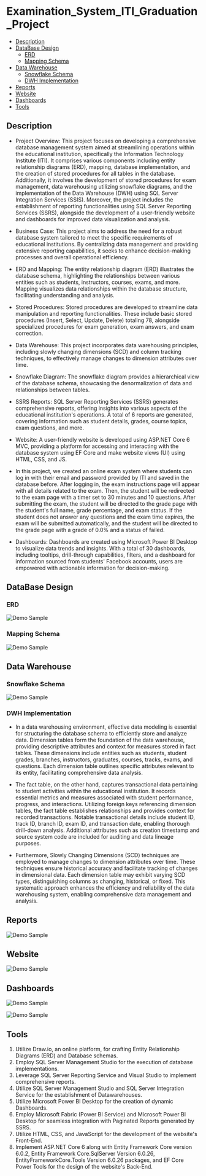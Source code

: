 # Examination_System_ITI_Graduation_Project


- [Description](#description)
- [DataBase Design](#DataBase-Design)
    - [ERD](#ERD)
    - [Mapping Schema](#Mapping-Schema)
- [Data Warehouse](#Data-Warehouse)
    - [Snowflake Schema](#Snowflake-Schema)
    - [DWH Implementation](#DWH-Implementation)
- [Reports](#Reports)
- [Website](#Website)
- [Dashboards](#Dashboards)
- [Tools](#Tools)


## Description

- Project Overview:
This project focuses on developing a comprehensive database management system aimed at streamlining operations within the educational institution, specifically the Information Technology Institute (ITI). It comprises various components including entity relationship diagrams (ERD), mapping, database implementation, and the creation of stored procedures for all tables in the database. Additionally, it involves the development of stored procedures for exam management, data warehousing utilizing snowflake diagrams, and the implementation of the Data Warehouse (DWH) using SQL Server Integration Services (SSIS). Moreover, the project includes the establishment of reporting functionalities using SQL Server Reporting Services (SSRS), alongside the development of a user-friendly website and dashboards for improved data visualization and analysis.

- Business Case:
This project aims to address the need for a robust database system tailored to meet the specific requirements of educational institutions. By centralizing data management and providing extensive reporting capabilities, it seeks to enhance decision-making processes and overall operational efficiency.

- ERD and Mapping:
The entity relationship diagram (ERD) illustrates the database schema, highlighting the relationships between various entities such as students, instructors, courses, exams, and more. Mapping visualizes data relationships within the database structure, facilitating understanding and analysis.

- Stored Procedures:
Stored procedures are developed to streamline data manipulation and reporting functionalities. These include basic stored procedures (Insert, Select, Update, Delete) totaling 78, alongside specialized procedures for exam generation, exam answers, and exam correction.

- Data Warehouse:
This project incorporates data warehousing principles, including slowly changing dimensions (SCD) and column tracking techniques, to effectively manage changes to dimension attributes over time.

- Snowflake Diagram:
The snowflake diagram provides a hierarchical view of the database schema, showcasing the denormalization of data and relationships between tables.

- SSRS Reports:
SQL Server Reporting Services (SSRS) generates comprehensive reports, offering insights into various aspects of the educational institution's operations. A total of 6 reports are generated, covering information such as student details, grades, course topics, exam questions, and more.

- Website:
A user-friendly website is developed using ASP.NET Core 6 MVC, providing a platform for accessing and interacting with the database system using EF Core and make website views (UI) using HTML, CSS, and JS.
- In this project, we created an online exam system where students can log in with their email and password provided by ITI and saved in the database before. After logging in, the exam instructions page will appear with all details related to the exam. Then, the student will be redirected to the exam  page with a timer set to 30 minutes and 10 questions. After submitting the exam, the student will be directed to the grade page with the student's full name, grade percentage, and exam status. If the 
student does not answer any questions and the exam time expires, the exam will be submitted  automatically, and the student will be directed to the grade page with a grade of 0.0% and a status of failed.

- Dashboards:
Dashboards are created using Microsoft Power BI Desktop to visualize data trends and insights. With a total of 30 dashboards, including tooltips, drill-through capabilities, filters, and a dashboard for information sourced from students' Facebook accounts, users are empowered with actionable information for decision-making.


## DataBase Design

### ERD
![Demo Sample](https://github.com/Sandra-Essa/Examination_System_ITI_Graduation_Project/blob/main/Media/ERD.png)

### Mapping Schema
![Demo Sample](https://github.com/Sandra-Essa/Examination_System_ITI_Graduation_Project/blob/main/Media/MappingDB.png)


## Data Warehouse

### Snowflake Schema
![Demo Sample](https://github.com/Sandra-Essa/Examination_System_ITI_Graduation_Project/blob/main/Media/Snowflake.png)

### DWH Implementation

- In a data warehousing environment, effective data modeling is essential for structuring the database schema to efficiently store and analyze data. Dimension tables form the foundation of the data warehouse, providing descriptive attributes and context for measures stored in fact tables. These dimensions include entities such as students, student grades, branches, instructors, graduates, courses, tracks, exams, and questions. Each dimension table outlines specific attributes relevant to its entity, facilitating comprehensive data analysis.

- The fact table, on the other hand, captures transactional data pertaining to student activities within the educational institution. It records essential metrics and measures associated with student performance, progress, and interactions. Utilizing foreign keys referencing dimension tables, the fact table establishes relationships and provides context for recorded transactions. Notable transactional details include student ID, track ID, branch ID, exam ID, and transaction date, enabling thorough drill-down analysis. Additional attributes such as creation timestamp and source system code are included for auditing and data lineage purposes.

- Furthermore, Slowly Changing Dimensions (SCD) techniques are employed to manage changes to dimension attributes over time. These techniques ensure historical accuracy and facilitate tracking of changes in dimensional data. Each dimension table may exhibit varying SCD types, distinguishing columns as changing, historical, or fixed. This systematic approach enhances the efficiency and reliability of the data warehousing system, enabling comprehensive data management and analysis.


## Reports
![Demo Sample](https://github.com/Sandra-Essa/Examination_System_ITI_Graduation_Project/blob/main/Media/SSRS%20Paginated.gif)

## Website
![Demo Sample](https://github.com/Sandra-Essa/Examination_System_ITI_Graduation_Project/blob/main/Media/Exam.gif)

## Dashboards
![Demo Sample](https://github.com/Sandra-Essa/Examination_System_ITI_Graduation_Project/blob/main/Media/ITI_Examination_System.gif)

![Demo Sample](https://github.com/Sandra-Essa/Examination_System_ITI_Graduation_Project/blob/main/Media/Facebook.png)


## Tools

1. Utilize Draw.io, an online platform, for crafting Entity Relationship Diagrams (ERD) and Database schemas.
2. Employ SQL Server Management Studio for the execution of database implementations.
3. Leverage SQL Server Reporting Service and Visual Studio to implement comprehensive reports.
4. Utilize SQL Server Management Studio and SQL Server Integration Service for the establishment of Datawarehouses.
5. Utilize Microsoft Power BI Desktop for the creation of dynamic Dashboards.
6. Employ Microsoft Fabric (Power BI Service) and Microsoft Power BI Desktop for seamless integration with Paginated Reports generated by SSRS.
7. Utilize HTML, CSS, and JavaScript for the development of the website's Front-End.
8. Implement ASP.NET Core 6 along with Entity Framework Core version 6.0.2, Entity Framework Core.SqlServer Version 6.0.26, EntityFrameworkCore.Tools Version 6.0.26 packages, and EF Core Power Tools for the design of the website's Back-End.
